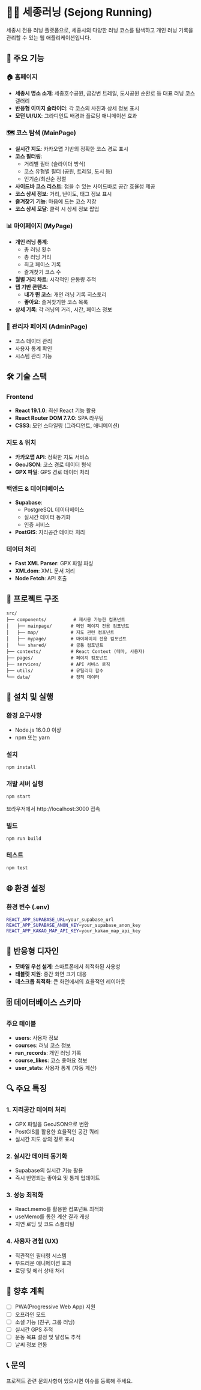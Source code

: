 # 🏃‍♂️ 세종러닝 (Sejong Running)

세종시 전용 러닝 플랫폼으로, 세종시의 다양한 러닝 코스를 탐색하고 개인 러닝 기록을 관리할 수 있는 웹 애플리케이션입니다.

## 🌟 주요 기능

### 🏠 홈페이지
- **세종시 명소 소개**: 세종호수공원, 금강변 트레일, 도시공원 순환로 등 대표 러닝 코스 갤러리
- **반응형 이미지 슬라이더**: 각 코스의 사진과 상세 정보 표시
- **모던 UI/UX**: 그라디언트 배경과 플로팅 애니메이션 효과

### 🗺️ 코스 탐색 (MainPage)
- **실시간 지도**: 카카오맵 기반의 정확한 코스 경로 표시
- **코스 필터링**: 
  - 거리별 필터 (슬라이더 방식)
  - 코스 유형별 필터 (공원, 트레일, 도시 등)
  - 인기순/최신순 정렬
- **사이드바 코스 리스트**: 접을 수 있는 사이드바로 공간 효율성 제공
- **코스 상세 정보**: 거리, 난이도, 태그 정보 표시
- **즐겨찾기 기능**: 마음에 드는 코스 저장
- **코스 상세 모달**: 클릭 시 상세 정보 팝업

### 📊 마이페이지 (MyPage)
- **개인 러닝 통계**:
  - 총 러닝 횟수
  - 총 러닝 거리
  - 최고 페이스 기록
  - 즐겨찾기 코스 수
- **월별 거리 차트**: 시각적인 운동량 추적
- **탭 기반 콘텐츠**:
  - **내가 뛴 코스**: 개인 러닝 기록 히스토리
  - **좋아요**: 즐겨찾기한 코스 목록
- **상세 기록**: 각 러닝의 거리, 시간, 페이스 정보

### 🔧 관리자 페이지 (AdminPage)
- 코스 데이터 관리
- 사용자 통계 확인
- 시스템 관리 기능

## 🛠️ 기술 스택

### Frontend
- **React 19.1.0**: 최신 React 기능 활용
- **React Router DOM 7.7.0**: SPA 라우팅
- **CSS3**: 모던 스타일링 (그라디언트, 애니메이션)

### 지도 & 위치
- **카카오맵 API**: 정확한 지도 서비스
- **GeoJSON**: 코스 경로 데이터 형식
- **GPX 파일**: GPS 경로 데이터 처리

### 백엔드 & 데이터베이스
- **Supabase**: 
  - PostgreSQL 데이터베이스
  - 실시간 데이터 동기화
  - 인증 서비스
- **PostGIS**: 지리공간 데이터 처리

### 데이터 처리
- **Fast XML Parser**: GPX 파일 파싱
- **XMLdom**: XML 문서 처리
- **Node Fetch**: API 호출

## 📁 프로젝트 구조

```
src/
├── components/          # 재사용 가능한 컴포넌트
│   ├── mainpage/       # 메인 페이지 전용 컴포넌트
│   ├── map/            # 지도 관련 컴포넌트
│   ├── mypage/         # 마이페이지 전용 컴포넌트
│   └── shared/         # 공통 컴포넌트
├── contexts/           # React Context (테마, 사용자)
├── pages/              # 페이지 컴포넌트
├── services/           # API 서비스 로직
├── utils/              # 유틸리티 함수
└── data/               # 정적 데이터
```

## 🚀 설치 및 실행

### 환경 요구사항
- Node.js 16.0.0 이상
- npm 또는 yarn

### 설치
```bash
npm install
```

### 개발 서버 실행
```bash
npm start
```
브라우저에서 http://localhost:3000 접속

### 빌드
```bash
npm run build
```

### 테스트
```bash
npm test
```

## 🌐 환경 설정

### 환경 변수 (.env)
```bash
REACT_APP_SUPABASE_URL=your_supabase_url
REACT_APP_SUPABASE_ANON_KEY=your_supabase_anon_key
REACT_APP_KAKAO_MAP_API_KEY=your_kakao_map_api_key
```

## 📱 반응형 디자인

- **모바일 우선 설계**: 스마트폰에서 최적화된 사용성
- **태블릿 지원**: 중간 화면 크기 대응
- **데스크톱 최적화**: 큰 화면에서의 효율적인 레이아웃

## 🗄️ 데이터베이스 스키마

### 주요 테이블
- **users**: 사용자 정보
- **courses**: 러닝 코스 정보
- **run_records**: 개인 러닝 기록
- **course_likes**: 코스 좋아요 정보
- **user_stats**: 사용자 통계 (자동 계산)

## 🔍 주요 특징

### 1. 지리공간 데이터 처리
- GPX 파일을 GeoJSON으로 변환
- PostGIS를 활용한 효율적인 공간 쿼리
- 실시간 지도 상의 경로 표시

### 2. 실시간 데이터 동기화
- Supabase의 실시간 기능 활용
- 즉시 반영되는 좋아요 및 통계 업데이트

### 3. 성능 최적화
- React.memo를 활용한 컴포넌트 최적화
- useMemo를 통한 계산 결과 캐싱
- 지연 로딩 및 코드 스플리팅

### 4. 사용자 경험 (UX)
- 직관적인 필터링 시스템
- 부드러운 애니메이션 효과
- 로딩 및 에러 상태 처리

## 🎯 향후 계획

- [ ] PWA(Progressive Web App) 지원
- [ ] 오프라인 모드
- [ ] 소셜 기능 (친구, 그룹 러닝)
- [ ] 실시간 GPS 추적
- [ ] 운동 목표 설정 및 달성도 추적
- [ ] 날씨 정보 연동

## 📞 문의

프로젝트 관련 문의사항이 있으시면 이슈를 등록해 주세요.
